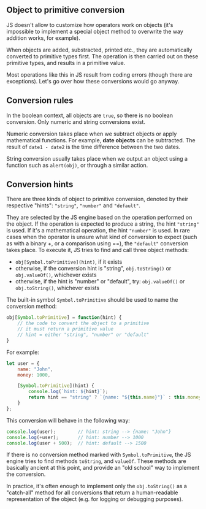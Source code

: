 ## Object to primitive conversion

JS doesn't allow to customize how operators work on objects (it's impossible to implement a special object method to overwrite the way addition works, for example).

When objects are added, substracted, printed etc., they are automatically converted to primitive types first. The operation is then carried out on these primitive types, and results in a primitive value.

Most operations like this in JS result from coding errors (though there are exceptions). Let's go over how these conversions would go anyway.

## Conversion rules

In the boolean context, all objects are `true`, so there is no boolean conversion. Only numeric and string conversions exist.

Numeric conversion takes place when we subtract objects or apply mathematical functions. For example, **date objects** can be subtracted. The result of `date1 - date2` is the time difference between the two dates.

String conversion usually takes place when we output an object using a function such as `alert(obj)`, or through a similar action.

## Conversion hints

There are three kinds of object to primitive conversion, denoted by their respective "hints": `"string"`, `"number"` and `"default"`.

They are selected by the JS engine based on the operation performed on the object. If the operation is expected to produce a string, the hint `"string"` is used. If it's a mathematical operation, the hint `"number"` is used. In rare cases when the operator is unsure what kind of conversion to expect (such as with a binary +, or a comparison using ==), the `"default"` conversion takes place. To execute it, JS tries to find and call three object methods:

* `obj[Symbol.toPrimitive](hint)`, if it exists
* otherwise, if the conversion hint is "string", `obj.toString()` or `obj.valueOf()`, whichever exists
* otherwise, if the hint is "number" or "default", try:
`obj.valueOf()` or `obj.toString()`, whichever exists

The built-in symbol `Symbol.toPrimitive` should be used to name the conversion method:

```js
obj[Symbol.toPrimitive] = function(hint) {
    // the code to convert the object to a primitive
    // it must return a primitive value
    // hint = either "string", "number" or "default"
}
```

For example:

```js
let user = {
    name: "John",
    money: 1000,

    [Symbol.toPrimitive](hint) {
        console.log(`hint: ${hint}`);
        return hint == "string" ? `{name: "${this.name}"}` : this.money;
    }
};
```

This conversion will behave in the following way:

```js
console.log(user);        // hint: string --> {name: "John"}
console.log(+user);       // hint: number --> 1000
console.log(user + 500);  // hint: default --> 1500
```

If there is no conversion method marked with `Symbol.toPrimitive`, the JS engine tries to find methods `toString`, and `valueOf`. These methods are basically ancient at this point, and provide an "old school" way to implement the conversion.

In practice, it's often enough to implement only the `obj.toString()` as a "catch-all" method for all conversions that return a human-readable representation of the object (e.g. for logging or debugging purposes).
